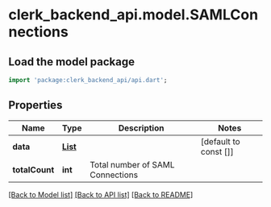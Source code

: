 # clerk_backend_api.model.SAMLConnections

## Load the model package
```dart
import 'package:clerk_backend_api/api.dart';
```

## Properties
Name | Type | Description | Notes
------------ | ------------- | ------------- | -------------
**data** | [**List<SchemasSAMLConnection>**](SchemasSAMLConnection.md) |  | [default to const []]
**totalCount** | **int** | Total number of SAML Connections  | 

[[Back to Model list]](../README.md#documentation-for-models) [[Back to API list]](../README.md#documentation-for-api-endpoints) [[Back to README]](../README.md)



